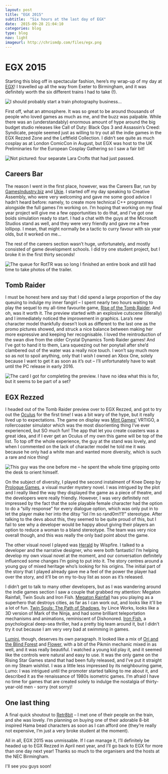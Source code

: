 ```yaml
---
layout: post
title: "EGX 2015"
subtitle:  "Six hours at the last day of EGX"
date:  2015-09-28 21:04:10
categories: blog
type: blog
nav: light
imageurl: http://chrismdp.com/files/egx.png
---
```


# EGX 2015

Starting this blog off in spectacular fashion, here’s my wrap-up of my day at [EGX](https://www.egx.net/egx)! I travelled up all the way from Exeter to Birmingham, and it was definitely worth the six different trains I had to take (!).

![I should probably start a train photography business…](/assets/blog/egx2015/traincollage.png "I should probably start a train photography business…")

First off, what an atmosphere. It was so great to be around thousands of people who loved games as much as me, and the buzz was palpable. While there was an (understandably) enormous amount of hype around the big budget studio releases like Call of Duty: Black Ops 3 and Assassin’s Creed: Syndicate, people seemed just as willing to try out all the indie games in the EGX Rezzed Zone and the Leftfield Collection. I didn’t see quite as much cosplay as at London ComicCon in August, but EGX was host to the UK Preliminaries for the European Cosplay Gathering so I saw a fair bit! 

![Not pictured: four separate Lara Crofts that had just passed.](/assets/blog/egx2015/jokercrowd.jpg "Not pictured: four separate Lara Crofts that had just passed.")

## Careers Bar

The reason I went in the first place, however, was the Careers Bar, run by [GamesIndustry.biz](http://www.gamesindustry.biz/) and [Ukie](http://ukie.org.uk/). I started off my day speaking to Creative Assembly, who were very welcoming and gave me some good advice I hadn’t heard before: namely, to create more technical C++ programmes alongside the full games I’m working on. I’m hoping that working on my final year project will give me a few opportunities to do that, and I’ve got one boids simulation ready to start. I had a chat with the guys at the Microsoft Studios stand as well, and they were very friendly and gave me a free lollipop. I mean, that might normally be a tactic to curry favour with six year olds, but it worked on me… 

The rest of the careers section wasn’t huge, unfortunately, and mostly consisted of game development schools. I did try one student project, but I broke it in the first thirty seconds!

![The queue for RotTR was so long I finished an entire book and still had time to take photos of the trailer.](/assets/blog/egx2015/trscreens.jpg "The queue for RotTR was so long I finished an entire book and still had time to take photos of the trailer.")

## Tomb Raider

I must be honest here and say that I did spend a large proportion of the day queuing to indulge my inner fangirl – I spent nearly two hours waiting to play the sequel to my all-time favourite game, [Rise of the Tomb Raider](http://www.xbox.com/en-GB/games/rise-of-the-tomb-raider). And oh, was it worth it. The preview started with an explosive cutscene (literally) and I immediately noticed the improvement in graphics. Lara’s new character model thankfully doesn’t look as different to the last one as the promo pictures showed, and struck a nice balance between making her more expressive and keeping her recognisable. I loved the reintroduction of the swan dive from the older Crystal Dynamics Tomb Raider games! And I’ve got to hand it to them, Lara squeezing out her ponytail after she’d clambered out of the water was a really nice touch. I won’t say much more so as not to spoil anything, only that I _wish_ I owned an Xbox One, solely because I want to get it as soon as it’s out – I’ll unfortunately have to wait until the PC release in early 2016. 

![The card I got for completing the preview. I have no idea what this is for, but it seems to be part of a set?](/assets/blog/egx2015/trcard.jpg "The card I got for completing the preview. I have no idea what this is for, but it seems to be part of a set?")

## EGX Rezzed

I headed out of the Tomb Raider preview over to EGX Rezzed, and got to try out the [Oculus](https://www.oculus.com/en-us/) for the first time! I was a bit wary of the hype, but it really lived up to expectations. The game on display was [Mint Games’](http://mintgames.co.uk/) VRTIGO, a rollercoaster simulator which was the most disorienting thing I’ve ever experienced, but SO much fun! The app that let you create coasters was a great idea, and if I ever get an Oculus of my own this game will be top of the list. To top off the whole experience, the guy at the stand was lovely, and when I commented on the lack of character model he told me it was because he only had a white man and wanted more diversity, which is such a rare and nice thing!

![This guy was the one before me – he spent the whole time gripping onto the desk to orient himself.](/assets/blog/egx2015/oculus.jpg "This guy was the one before me – he spent the whole time gripping onto the desk to orient himself.")

On the subject of diversity, I played the second instalment of Knee Deep by [Prologue Games](http://www.prologuegames.com/), a visual murder mystery novel. I was intrigued by the plot and I really liked the way they displayed the game as a piece of theatre, and the developers were really friendly. However, I was very definitely not impressed by the fact that the sole playable female character had the option to do a “silly response” for every dialogue option, which was only put in to let the player make her into the ditsy “lol i’m so rand0m!!1!” stereotype. After talking to the devs about this, they seemed to be quite proud of this, but I fail to see why a developer would be happy about giving their players an option to reduce a woman to a bland stereotype. The team was very nice overall though, and this was really the only bad point about the game.

The other visual novel I played was [Herald](http://heraldgame.com/) by Wispfire. I talked to a developer and the narrative designer, who were both fantastic! I’m helping develop my own visual novel at the moment, and our conversation definitely influenced some changes I’m going to put into it. The story centres around a young guy of mixed heritage who’s looking for his origins. The initial part of the story that I played already gave me a feel of the power the player had over the story, and it’ll be on my to-buy list as soon as it’s released.

I didn’t get to talk to many other developers, but as I was wandering around the indie games section I saw a couple that grabbed my attention: Megaton Rainfall, Twin Souls and Iron Fish. [Megaton Rainfall](http://megatonrainfall.com/) has you playing as a superhero that destroys cities, as far as I can work out, and looks like it'll be a lot of fun. [Twin Souls: The Path of Shadows](http://twinsoulsgame.com/), by Lince Works, looks like a 3D version of Mark of the Ninja, and had some brilliant teleportation mechanisms and animations, reminiscent of Dishonored. [Iron Fish](http://www.ironfishgame.com/), a psychological deep-sea thriller, had a pretty big team around it, but I didn’t try it out because I am very very bad at swimming in games.

[Lumini](http://speelbaars.com/?page_id=136), though, deserves its own paragraph. It looked like a mix of [Ori and the Blind Forest](http://www.oriblindforest.com/) and [Flower](http://thatgamecompany.com/games/flower/), with a bit of the Pikmin mechanic mixed in as well, and it was really beautiful. I watched a young kid play it, and it seemed like the controls were natural and easy to use. It was the only game on the Rising Star Games stand that had been fully released, and I’ve put it straight on my Steam wishlist. I was a little less impressed by its neighbouring game, Lumo: I was intrigued until the promoter started talking to me about it, and described it as the renaissance of 1980s isometric games. I’m afraid I have no time for games that are created solely to indulge the nostalgia of thirty-year-old men - sorry (not sorry)!

## One last thing

A final quick shoutout to [Retr8bit](http://retr8bit.com/) – I met one of their people on the train, and she was lovely. I’m planning on buying one of their adorable 8-bit inspired Hama bead characters as soon as I can afford one (they’re really not expensive, I’m just a very broke student at the moment).

All in all, EGX 2015 was unmissable. If I can manage it, I’ll definitely be headed up to EGX Rezzed in April next year, and I’ll go back to EGX for more than one day next year! Thanks so much to the organisers and the hosts at the NEC Birmingham.

I'll see you guys soon!